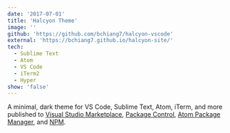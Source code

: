 ```yaml
---
date: '2017-07-01'
title: 'Halcyon Theme'
image: ''
github: 'https://github.com/bchiang7/halcyon-vscode'
external: 'https://bchiang7.github.io/halcyon-site/'
tech:
  - Sublime Text
  - Atom
  - VS Code
  - iTerm2
  - Hyper
show: 'false'
---
```


A minimal, dark theme for VS Code, Sublime Text, Atom, iTerm, and more published to [Visual Studio Marketplace](https://marketplace.visualstudio.com/items?itemName=brittanychiang.halcyon-vscode), [Package Control](https://packagecontrol.io/packages/Halcyon%20Theme), [Atom Package Manager](https://atom.io/themes/halcyon-syntax), and [NPM](https://www.npmjs.com/package/hyper-halcyon-theme).
